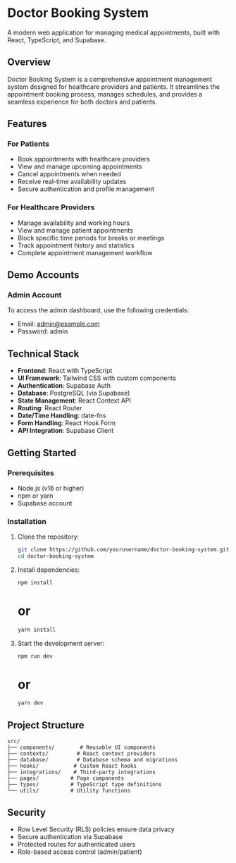 # Doctor Booking System

A modern web application for managing medical appointments, built with React, TypeScript, and Supabase.

## Overview

Doctor Booking System is a comprehensive appointment management system designed for healthcare providers and patients. It streamlines the appointment booking process, manages schedules, and provides a seamless experience for both doctors and patients.

## Features

### For Patients

- Book appointments with healthcare providers
- View and manage upcoming appointments
- Cancel appointments when needed
- Receive real-time availability updates
- Secure authentication and profile management

### For Healthcare Providers

- Manage availability and working hours
- View and manage patient appointments
- Block specific time periods for breaks or meetings
- Track appointment history and statistics
- Complete appointment management workflow

## Demo Accounts

### Admin Account

To access the admin dashboard, use the following credentials:

- Email: admin@example.com
- Password: admin

## Technical Stack

- **Frontend**: React with TypeScript
- **UI Framework**: Tailwind CSS with custom components
- **Authentication**: Supabase Auth
- **Database**: PostgreSQL (via Supabase)
- **State Management**: React Context API
- **Routing**: React Router
- **Date/Time Handling**: date-fns
- **Form Handling**: React Hook Form
- **API Integration**: Supabase Client

## Getting Started

### Prerequisites

- Node.js (v16 or higher)
- npm or yarn
- Supabase account

### Installation

1. Clone the repository:

   ```bash
   git clone https://github.com/yourusername/doctor-booking-system.git
   cd doctor-booking-system
   ```

2. Install dependencies:

   ```bash
   npm install
   ```
   # or
   ```bash
   yarn install
   ```

3. Start the development server:
   ```bash
   npm run dev
   ```
   # or
   ```bash
   yarn dev
   ```

## Project Structure

```
src/
├── components/        # Reusable UI components
├── contexts/         # React context providers
├── database/         # Database schema and migrations
├── hooks/           # Custom React hooks
├── integrations/    # Third-party integrations
├── pages/          # Page components
├── types/          # TypeScript type definitions
└── utils/          # Utility functions
```

## Security

- Row Level Security (RLS) policies ensure data privacy
- Secure authentication via Supabase
- Protected routes for authenticated users
- Role-based access control (admin/patient)


